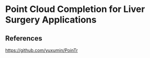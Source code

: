 # Point Cloud Completion for Liver Surgery Applications
## References
https://github.com/yuxumin/PoinTr
